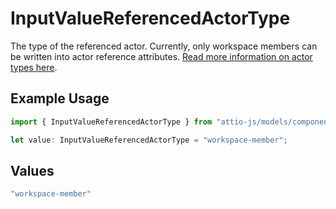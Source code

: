 # InputValueReferencedActorType

The type of the referenced actor. Currently, only workspace members can be written into actor reference attributes. [Read more information on actor types here](/docs/actors).

## Example Usage

```typescript
import { InputValueReferencedActorType } from "attio-js/models/components";

let value: InputValueReferencedActorType = "workspace-member";
```

## Values

```typescript
"workspace-member"
```